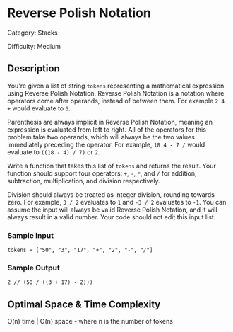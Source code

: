 # Reverse Polish Notation

Category: Stacks

Difficulty: Medium

## Description

  You're given a list of string `tokens` representing a mathematical
expression using Reverse Polish Notation. Reverse Polish Notation is a
notation where operators come after operands, instead of between them. For
example `2 4 +` would evaluate to `6`.


  Parenthesis are always implicit in Reverse Polish Notation, meaning an
expression is evaluated from left to right. All of the operators for this
problem take two operands, which will always be the two values immediately
preceding the operator. For example, `18 4 - 7 /` would
evaluate to `((18 - 4) / 7)` or `2`.


  Write a function that takes this list of `tokens` and returns
the result. Your function should support four operators: `+`,
`-`, `*`, and `/` for addition,
subtraction, multiplication, and division respectively.


  Division should always be treated as integer division, rounding towards
zero. For example, `3 / 2` evaluates to `1` and
`-3 / 2` evaluates to `-1`. You can assume the
input will always be valid Reverse Polish Notation, and it will always
result in a valid number. Your code should not edit this input list.


### Sample Input
```
tokens = ["50", "3", "17", "+", "2", "-", "/"]
```

### Sample Output
```
2 // (50 / ((3 + 17) - 2)))
```

## Optimal Space & Time Complexity

O(n) time | O(n) space - where n is the number of tokens
